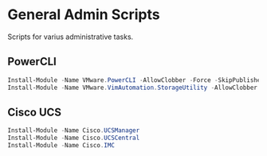 # General Admin Scripts

Scripts for varius administrative tasks.

## PowerCLI

```powershell
Install-Module -Name VMware.PowerCLI -AllowClobber -Force -SkipPublisherCheck
Install-Module -Name VMware.VimAutomation.StorageUtility -AllowClobber -Force -SkipPublisherCheck
```

## Cisco UCS

```powershell
Install-Module -Name Cisco.UCSManager
Install-Module -Name Cisco.UCSCentral
Install-Module -Name Cisco.IMC
```